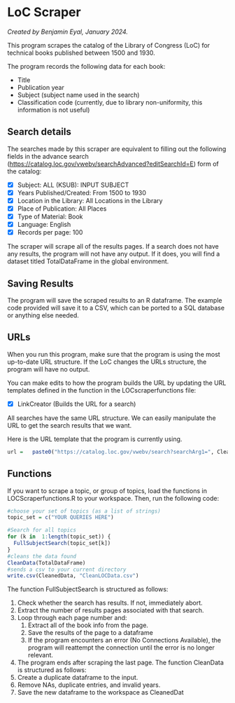 # LoC Scraper

*Created by Benjamin Eyal, January 2024.*

This program scrapes the catalog of the Library of Congress (LoC) for technical books published between 1500 and 1930.

The program records the following data for each book:
- Title
- Publication year
- Subject (subject name used in the search)
- Classification code (currently, due to library non-uniformity, this information is not useful)

## Search details
The searches made by this scraper are equivalent to filling out the following fields in the advance search (https://catalog.loc.gov/vwebv/searchAdvanced?editSearchId=E) form of the catalog:
- [x] Subject: ALL (KSUB): INPUT SUBJECT
- [x] Years Published/Created: From 1500 to 1930
- [x] Location in the Library: All Locations in the Library
- [x] Place of Publication: All Places
- [x] Type of Material: Book
- [x] Language: English
- [x] Records per page: 100

The scraper will scrape all of the results pages. If a search does not have any results, the program will not have any output. If it does, you will find a dataset titled TotalDataFrame in the global environment. 

## Saving Results
The program will save the scraped results to an R dataframe. The example code provided will save it to a CSV, which can be ported to a SQL database or anything else needed. 

## URLs
When you run this program, make sure that the program is using the most up-to-date URL structure. If the LoC changes the URLs structure, the program will have no output. 

You can make edits to how the program builds the URL by updating the URL templates defined in the function in the LOCscraperfunctions file:
- [x] LinkCreator (Builds the URL for a search)

All searches have the same URL structure. We can easily manipulate the URL to get the search results that we want. 

Here is the URL template that the program is currently using. 
```R
url =   paste0("https://catalog.loc.gov/vwebv/search?searchArg1=", CleanQuery, "&argType1=all&searchCode1=KSUB&searchType=2&combine2=and&searchArg2=&argType2=all&searchCode2=GKEY&combine3=and&searchArg3=&argType3=all&searchCode3=GKEY&year=1523-2023&yearOption=range&fromYear=1500&toYear=1930&location=all&place=all&type=am&language=ENG&recCount=100&recPointer=", PageNumber, "00")
```
## Functions
If you want to scrape a topic, or group of topics, load the functions in LOCScraperfunctions.R to your workspace. Then, run the following code:
```R 
#choose your set of topics (as a list of strings)
topic_set = c("YOUR QUERIES HERE")

#Search for all topics
for (k in  1:length(topic_set)) {
  FullSubjectSearch(topic_set[k])
}
#cleans the data found
CleanData(TotalDataFrame)
#sends a csv to your current directory
write.csv(CleanedData, "CleanLOCData.csv")
```
The function FullSubjectSearch is structured as follows:
1. Check whether the search has results. If not, immediately abort. 
2. Extract the number of results pages associated with that search.
3. Loop through each page number and:
   1. Extract all of the book info from the page.
   2. Save the results of the page to a dataframe
   3. If the program encounters an error (No Connections Available), the program will reattempt the connection until the error is no longer relevant.
4. The program ends after scraping the last page.
The function CleanData is structured as follows:
1. Create a duplicate dataframe to the input. 
2. Remove NAs, duplicate entries, and invalid years.
3. Save the new dataframe to the workspace as CleanedDat
